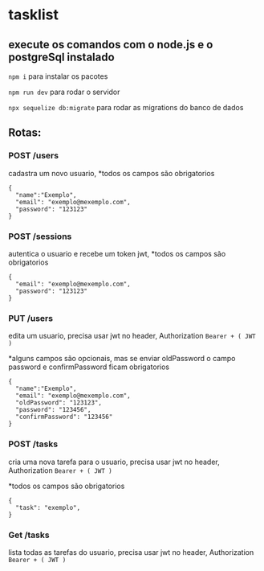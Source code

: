 # tasklist

## execute os comandos com o node.js e o postgreSql instalado

`npm i` para instalar os pacotes

`npm run dev` para rodar o servidor

`npx sequelize db:migrate` para rodar as migrations do banco de dados

## Rotas:

### POST /users

cadastra um novo usuario, \*todos os campos são obrigatorios

```
{
  "name":"Exemplo",
  "email": "exemplo@mexemplo.com",
  "password": "123123"
}
```

### POST /sessions

autentica o usuario e recebe um token jwt, \*todos os campos são obrigatorios

```
{
  "email": "exemplo@mexemplo.com",
  "password": "123123"
}
```

### PUT /users

edita um usuario, precisa usar jwt no header, Authorization `Bearer + ( JWT )`

\*alguns campos são opcionais, mas se enviar oldPassword o campo password e confirmPassword ficam obrigatorios

```
{
  "name":"Exemplo",
  "email": "exemplo@mexemplo.com",
  "oldPassword": "123123",
  "password": "123456",
  "confirmPassword": "123456"
}
```

### POST /tasks

cria uma nova tarefa para o usuario, precisa usar jwt no header, Authorization `Bearer + ( JWT )`

\*todos os campos são obrigatorios

```
{
  "task": "exemplo",
}
```

### Get /tasks

lista todas as tarefas do usuario, precisa usar jwt no header, Authorization `Bearer + ( JWT )`
